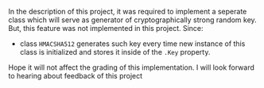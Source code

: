 In the description of this project, it was required to implement a seperate class which will serve as generator of cryptographically strong random key. But, this feature was not implemented in this project. Since: 

- class ```HMACSHA512``` generates such key every time new instance of this class is initialized and stores it inside of the ```.Key``` property.


Hope it will not affect the grading of this implementation. I will look forward to hearing about feedback of this project